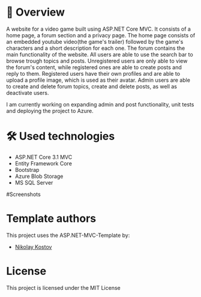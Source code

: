 # :orange_book: Overview

A website for a video game built using ASP.NET Core MVC. It consists of a home page, a forum section and a privacy page.
The home page consists of an embedded youtube video(the game's trailer) followed by the game's characters and a short description for each one.
The forum contains the main functionality of the website. All users are able to use the search bar to browse trough topics and posts.
Unregistered users are only able to view the forum's content, while registered ones are able to create posts and reply to them.
Registered users have their own profiles and are able to upload a profile image, which is used as their avatar.
Admin users are able to create and delete forum topics, create and delete posts, as well as deactivate users.

I am currently working on expanding admin and post functionality, unit tests and deploying the project to Azure.

# :hammer_and_wrench: Used technologies

- ASP.NET Core 3.1 MVC
- Entity Framework Core
- Bootstrap
- Azure Blob Storage
- MS SQL Server

#Screenshots


# Template authors
This project uses the ASP.NET-MVC-Template by:

- [Nikolay Kostov](https://github.com/NikolayIT)

# License
This project is licensed under the MIT License 
